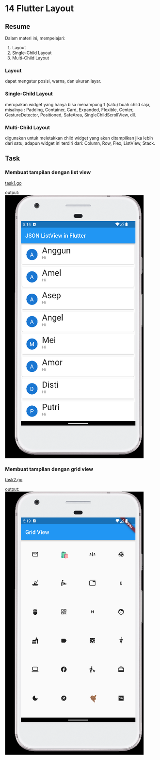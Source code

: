 # 14 Flutter Layout

## Resume

Dalam materi ini, mempelajari:

1. Layout
2. Single-Child Layout
3. Multi-Child Layout

### Layout

dapat mengatur posisi, warna, dan ukuran layar.

### Single-Child Layout

merupakan widget yang hanya bisa menampung 1 (satu) buah child saja, misalnya : Padding, Container, Card, Expanded, Flexible, Center, GestureDetector, Positioned, SafeArea, SingleChildScrollView, dll.

### Multi-Child Layout

digunakan untuk meletakkan child widget yang akan ditampilkan jika lebih dari satu, adapun widget ini terdiri dari: Column, Row, Flex, ListView, Stack.

## Task

### Membuat tampilan dengan list view

[task1.go](./Praktikum/task_1_section_14/lib/main.dart)

output:
![task1](./Screenshots/Android%20Emulator%20-%20Pixel_XL_API_32_5554%203_23_2022%205_14_59%20PM.png)

### Membuat tampilan dengan grid view

[task2.go](./Praktikum/task_2_section_14/lib/main.dart)

output:
![task2](./Screenshots/Android%20Emulator%20-%20Pixel_XL_API_32_5554%203_23_2022%205_19_53%20PM.png)
